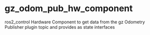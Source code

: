 # gz_odom_pub_hw_component
ros2_control Hardware Component to get data from the gz Odometry Publisher plugin topic and provides as state interfaces
